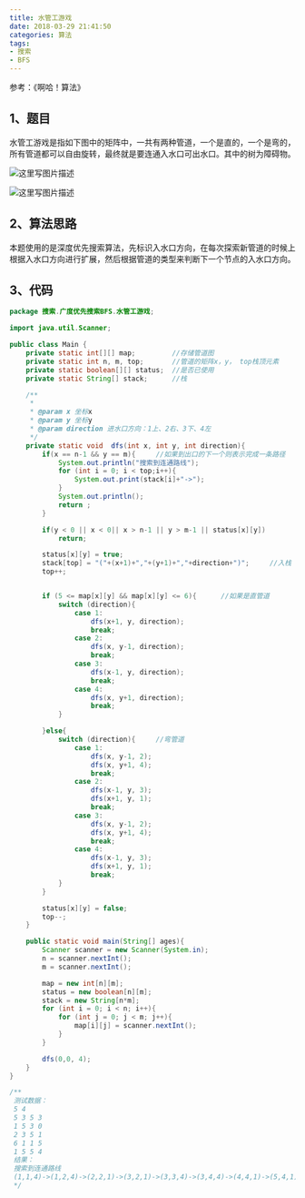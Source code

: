 ```yaml
---
title: 水管工游戏
date: 2018-03-29 21:41:50
categories: 算法
tags:
- 搜索
- BFS
---
```

参考：《啊哈！算法》

## 1、题目
水管工游戏是指如下图中的矩阵中，一共有两种管道，一个是直的，一个是弯的，所有管道都可以自由旋转，最终就是要连通入水口可出水口。其中的树为障碍物。

![这里写图片描述](https://img-blog.csdn.net/20180329215647632?watermark/2/text/aHR0cHM6Ly9ibG9nLmNzZG4ubmV0L21yd2FuZ3dlaWppbg==/font/5a6L5L2T/fontsize/400/fill/I0JBQkFCMA==/dissolve/70)

<!-- more -->

![这里写图片描述](https://img-blog.csdn.net/20180329215700719?watermark/2/text/aHR0cHM6Ly9ibG9nLmNzZG4ubmV0L21yd2FuZ3dlaWppbg==/font/5a6L5L2T/fontsize/400/fill/I0JBQkFCMA==/dissolve/70)
## 2、算法思路

本题使用的是深度优先搜索算法，先标识入水口方向，在每次探索新管道的时候上根据入水口方向进行扩展，然后根据管道的类型来判断下一个节点的入水口方向。
## 3、代码

```Java
package 搜索.广度优先搜索BFS.水管工游戏;

import java.util.Scanner;

public class Main {
    private static int[][] map;         //存储管道图
    private static int n, m, top;       //管道的矩阵x，y， top栈顶元素
    private static boolean[][] status;  //是否已使用
    private static String[] stack;      //栈

    /**
     *
     * @param x 坐标x
     * @param y 坐标y
     * @param direction 进水口方向：1上、2右、3下、4左
     */
    private static void  dfs(int x, int y, int direction){
        if(x == n-1 && y == m){     //如果到出口的下一个则表示完成一条路径
            System.out.println("搜索到连通路线");
            for (int i = 0; i < top;i++){
                System.out.print(stack[i]+"->");
            }
            System.out.println();
            return ;
        }

        if(y < 0 || x < 0|| x > n-1 || y > m-1 || status[x][y])
            return;

        status[x][y] = true;
        stack[top] = "("+(x+1)+","+(y+1)+","+direction+")";     //入栈
        top++;


        if (5 <= map[x][y] && map[x][y] <= 6){      //如果是直管道
            switch (direction){
                case 1:
                    dfs(x+1, y, direction);
                    break;
                case 2:
                    dfs(x, y-1, direction);
                    break;
                case 3:
                    dfs(x-1, y, direction);
                    break;
                case 4:
                    dfs(x, y+1, direction);
                    break;
            }

        }else{
            switch (direction){     //弯管道
                case 1:
                    dfs(x, y-1, 2);
                    dfs(x, y+1, 4);
                    break;
                case 2:
                    dfs(x-1, y, 3);
                    dfs(x+1, y, 1);
                    break;
                case 3:
                    dfs(x, y-1, 2);
                    dfs(x, y+1, 4);
                    break;
                case 4:
                    dfs(x-1, y, 3);
                    dfs(x+1, y, 1);
                    break;
            }
        }

        status[x][y] = false;
        top--;
    }

    public static void main(String[] ages){
        Scanner scanner = new Scanner(System.in);
        n = scanner.nextInt();
        m = scanner.nextInt();

        map = new int[n][m];
        status = new boolean[n][m];
        stack = new String[n*m];
        for (int i = 0; i < n; i++){
            for (int j = 0; j < m; j++){
                map[i][j] = scanner.nextInt();
            }
        }

        dfs(0,0, 4);
    }
}

/**
 测试数据：
 5 4
 5 3 5 3
 1 5 3 0
 2 3 5 1
 6 1 1 5
 1 5 5 4
 结果：
 搜索到连通路线
 (1,1,4)->(1,2,4)->(2,2,1)->(3,2,1)->(3,3,4)->(3,4,4)->(4,4,1)->(5,4,1)->
 */
```
